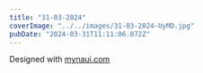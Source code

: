 ```yaml
---
title: "31-03-2024"
coverImage: "../../images/31-03-2024-UyMD.jpg"
pubDate: "2024-03-31T11:11:06.072Z"
---
```


Designed with [mynaui.com](http://mynaui.com)
